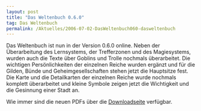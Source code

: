 ```yaml
---
layout: post
title: "Das Weltenbuch 0.6.0"
tag: Das Weltenbuch
permalink: /Aktuelles/2006-07-02-DasWeltenbuch060-dasweltenbuch
---
```



Das Weltenbuch ist nun in der Version 0.6.0 online. Neben der Überarbeitung des Lernsystems, der Trefferzonen und des Magiesystems, wurden auch die Texte über Goblins und Trolle nochmals überarbeitet. Die wichtigen Persönlichkeiten der einzelnen Reiche wurden ergänzt und für die Gilden, Bünde und Geheimgesellschaften stehen jetzt die Hauptsitze fest. Die Karte und die Detailkarten der einzelnen Reiche wurde nochmals komplett überarbeitet und kleine Symbole zeigen jetzt die Wichtigkeit und die Gesinnung einer Stadt an.

Wie immer sind die neuen PDFs über die [Downloadseite](https://dasweltenbuch.jcgames.de/Publikationen/) verfügbar.
